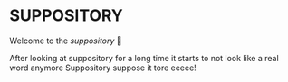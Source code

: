 # SUPPOSITORY
Welcome to the *suppository*
💩


After looking at suppository for a long time it starts to not look like a real word anymore
Suppository suppose it tore eeeee!
